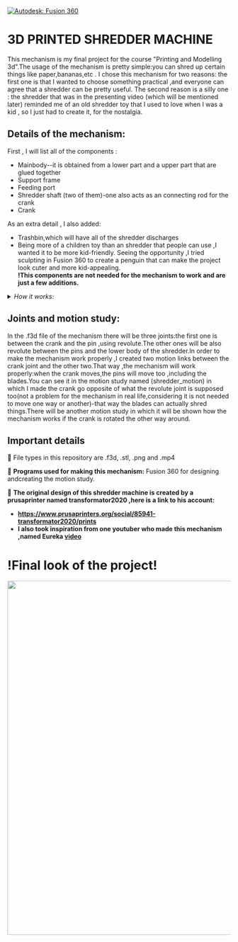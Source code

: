 [![Autodesk: Fusion 360](https://img.shields.io/badge/Autodesk-Fusion360-orange)](https://www.autodesk.com/products/fusion-360/overview?term=1-YEAR)

3D PRINTED SHREDDER MACHINE
==========
This mechanism is my final project for the course "Printing and Modelling 3d".The usage of the mechanism is pretty simple:you can shred up certain things like paper,bananas,etc . I chose this mechanism for two reasons: the first one is that I wanted to choose something practical ,and everyone can agree that a shredder can be pretty useful. The second reason is a silly one : the shredder that was in the presenting video (which will be mentioned later) reminded me of an old shredder toy that I used to love when I was a kid , so I just had to create it, for the nostalgia.

Details of the mechanism:
------------------------------
First , I will list all of the components :

- Mainbody--it is obtained from a lower part and a upper part that are glued together
- Support frame
- Feeding port
- Shredder shaft (two of them)-one also acts as an connecting rod for the crank
- Crank 

As an extra detail , I also added:
- Trashbin,which will have all of the shredder discharges
- Being more of a children toy than an shredder that people can use ,I wanted it to be more kid-friendly. Seeing the opportunity ,I tried sculpting in Fusion 360 to create a penguin that can make the project look cuter and more kid-appealing. <br/>
**!This components are not needed for the mechanism to work and are just a few additions.**
<details>
  <summary><i>How it works:</i></summary>

---
This shredder does not use any electricity,nor a motor , so it is a perfect option for a toy.In order to use the shredder , you need to spin a crank that will make one of the pins to rotate ,also rotating the blades on that pin.On each pin ,you also have a gear that will make the other pin spin when you rotate the crank.Also,the blades are reversed ,because when you spin the crank ,one pin will rotate in one way and the other one in the opposite way.

</details>

Joints and motion study:
------------------------------
In the .f3d file of the mechanism there will be three joints:the first one is between the crank and the pin ,using revolute.The other ones will be also revolute between the pins and the lower body of the shredder.In order to make the mechanism work properly ,I created two motion links between the crank joint and the other two.That way ,the mechanism will work properly:when the crank moves,the pins will move too ,including the blades.You can see it in the motion study named (shredder_motion) in which I made the crank go opposite of what the revolute joint is supposed too(not a problem for the mechanism in real life,considering it is not needed to move one way or another)-that way the blades can actually shred things.There will be another motion study in which it will be shown how the mechanism works if the crank is rotated the other way around.

Important details
------------------------------
🚀 File types in this repository are .f3d, .stl, .png and .mp4 

🔌 **Programs used for making this mechanism:** Fusion 360 for designing andcreating the motion study.

📜 **The original design of this shredder machine is created by a prusaprinter named transformator2020 ,here is a link to his account:**
- **https://www.prusaprinters.org/social/85941-transformator2020/prints** 
- **I also took inspiration from one youtuber who made this mechanism ,named Eureka [video](https://www.youtube.com/watch?v=ltVqj0MW_hQ)**

!Final look of the project!
======
<img src="https://github.com/chivucatalin/Chivu-3DMP/blob/main/SHREDDER%203D%20MACHINE/RENDERS/position1.png?raw=true" width="800px" height="auto">
